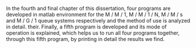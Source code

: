 In the fourth and final chapter of this dissertation, four programs are developed in matlab environment for the M / M / 1, M / M / 1 / N, M / M / s and M / G / 1 queue systems respectively and the method of use is analyzed in detail. their. Finally, a fifth program is developed and its mode of operation is explained, which helps us to run all four programs together, through this fifth program, by printing in detail the results we find.
